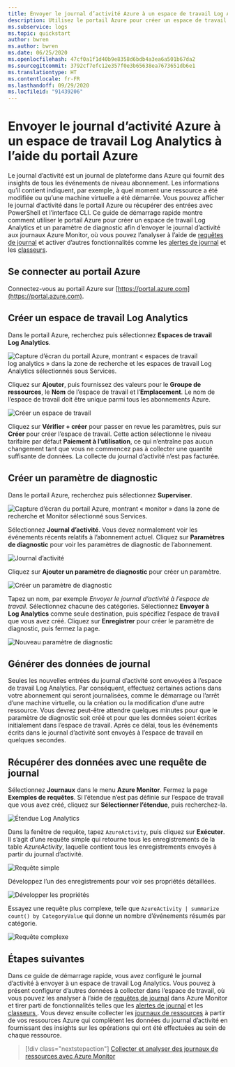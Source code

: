 ```yaml
---
title: Envoyer le journal d’activité Azure à un espace de travail Log Analytics à l’aide du portail Azure
description: Utilisez le portail Azure pour créer un espace de travail Log Analytics et un paramètre de diagnostic afin d’envoyer le journal d’activité aux journaux Azure Monitor.
ms.subservice: logs
ms.topic: quickstart
author: bwren
ms.author: bwren
ms.date: 06/25/2020
ms.openlocfilehash: 47cf0a1f1d40b9e8358d6bdb4a3ea6a501b67da2
ms.sourcegitcommit: 3792cf7efc12e357f0e3b65638ea7673651db6e1
ms.translationtype: HT
ms.contentlocale: fr-FR
ms.lasthandoff: 09/29/2020
ms.locfileid: "91439206"
---
```

# <a name="send-azure-activity-log-to-log-analytics-workspace-using-azure-portal"></a>Envoyer le journal d’activité Azure à un espace de travail Log Analytics à l’aide du portail Azure
Le journal d’activité est un journal de plateforme dans Azure qui fournit des insights de tous les événements de niveau abonnement. Les informations qu’il contient indiquent, par exemple, à quel moment une ressource a été modifiée ou qu’une machine virtuelle a été démarrée. Vous pouvez afficher le journal d’activité dans le portail Azure ou récupérer des entrées avec PowerShell et l’interface CLI. Ce guide de démarrage rapide montre comment utiliser le portail Azure pour créer un espace de travail Log Analytics et un paramètre de diagnostic afin d’envoyer le journal d’activité aux journaux Azure Monitor, où vous pouvez l’analyser à l’aide de [requêtes de journal](../log-query/log-query-overview.md) et activer d’autres fonctionnalités comme les [alertes de journal](../platform/alerts-log-query.md) et les [classeurs](../platform/workbooks-overview.md). 

## <a name="sign-in-to-azure-portal"></a>Se connecter au portail Azure
Connectez-vous au portail Azure sur [https://portal.azure.com](https://portal.azure.com). 



## <a name="create-a-log-analytics-workspace"></a>Créer un espace de travail Log Analytics
Dans le portail Azure, recherchez puis sélectionnez **Espaces de travail Log Analytics**. 

![Capture d’écran du portail Azure, montrant « espaces de travail log analytics » dans la zone de recherche et les espaces de travail Log Analytics sélectionnés sous Services.](media/quick-create-workspace/azure-portal-01.png)
  
Cliquez sur **Ajouter**, puis fournissez des valeurs pour le **Groupe de ressources**, le **Nom** de l’espace de travail et l’**Emplacement**. Le nom de l’espace de travail doit être unique parmi tous les abonnements Azure.

![Créer un espace de travail](media/quick-collect-activity-log/create-workspace.png)

Cliquez sur **Vérifier + créer** pour passer en revue les paramètres, puis sur **Créer** pour créer l’espace de travail. Cette action sélectionne le niveau tarifaire par défaut **Paiement à l’utilisation**, ce qui n’entraîne pas aucun changement tant que vous ne commencez pas à collecter une quantité suffisante de données. La collecte du journal d’activité n’est pas facturée.


## <a name="create-diagnostic-setting"></a>Créer un paramètre de diagnostic
Dans le portail Azure, recherchez puis sélectionnez **Superviser**. 

![Capture d’écran du portail Azure, montrant « monitor » dans la zone de recherche et Monitor sélectionné sous Services.](media/quick-collect-activity-log/azure-portal-monitor.png)

Sélectionnez **Journal d’activité**. Vous devez normalement voir les événements récents relatifs à l’abonnement actuel. Cliquez sur **Paramètres de diagnostic** pour voir les paramètres de diagnostic de l’abonnement.

![Journal d’activité](media/quick-collect-activity-log/activity-log.png)

Cliquez sur **Ajouter un paramètre de diagnostic** pour créer un paramètre. 

![Créer un paramètre de diagnostic](media/quick-collect-activity-log/create-diagnostic-setting.png)

Tapez un nom, par exemple *Envoyer le journal d’activité à l’espace de travail*. Sélectionnez chacune des catégories. Sélectionnez **Envoyer à Log Analytics** comme seule destination, puis spécifiez l’espace de travail que vous avez créé. Cliquez sur **Enregistrer** pour créer le paramètre de diagnostic, puis fermez la page.

![Nouveau paramètre de diagnostic](media/quick-collect-activity-log/new-diagnostic-setting.png)

## <a name="generate-log-data"></a>Générer des données de journal
Seules les nouvelles entrées du journal d’activité sont envoyées à l’espace de travail Log Analytics. Par conséquent, effectuez certaines actions dans votre abonnement qui seront journalisées, comme le démarrage ou l’arrêt d’une machine virtuelle, ou la création ou la modification d’une autre ressource. Vous devrez peut-être attendre quelques minutes pour que le paramètre de diagnostic soit créé et pour que les données soient écrites initialement dans l’espace de travail. Après ce délai, tous les événements écrits dans le journal d’activité sont envoyés à l’espace de travail en quelques secondes.

## <a name="retrieve-data-with-a-log-query"></a>Récupérer des données avec une requête de journal

Sélectionnez **Journaux** dans le menu **Azure Monitor**. Fermez la page **Exemples de requêtes**. Si l’étendue n’est pas définie sur l’espace de travail que vous avez créé, cliquez sur **Sélectionner l’étendue**, puis recherchez-la.

![Étendue Log Analytics](media/quick-collect-activity-log/log-analytics-scope.png)

Dans la fenêtre de requête, tapez `AzureActivity`, puis cliquez sur **Exécuter**. Il s’agit d’une requête simple qui retourne tous les enregistrements de la table *AzureActivity*, laquelle contient tous les enregistrements envoyés à partir du journal d’activité.

![Requête simple](media/quick-collect-activity-log/query-01.png)

Développez l’un des enregistrements pour voir ses propriétés détaillées.

![Développer les propriétés](media/quick-collect-activity-log/expand-properties.png)

Essayez une requête plus complexe, telle que `AzureActivity | summarize count() by CategoryValue` qui donne un nombre d’événements résumés par catégorie.

![Requête complexe](media/quick-collect-activity-log/query-02.png)


## <a name="next-steps"></a>Étapes suivantes
Dans ce guide de démarrage rapide, vous avez configuré le journal d’activité à envoyer à un espace de travail Log Analytics. Vous pouvez à présent configurer d’autres données à collecter dans l’espace de travail, où vous pouvez les analyser à l’aide de [requêtes de journal](../log-query/log-query-overview.md) dans Azure Monitor et tirer parti de fonctionnalités telles que les [alertes de journal](../platform/alerts-log-query.md) et les [classeurs ](../platform/workbooks-overview.md). Vous devez ensuite collecter les [journaux de ressources](../platform/resource-logs.md) à partir de vos ressources Azure qui complètent les données du journal d’activité en fournissant des insights sur les opérations qui ont été effectuées au sein de chaque ressource.


> [!div class="nextstepaction"]
> [Collecter et analyser des journaux de ressources avec Azure Monitor](tutorial-resource-logs.md)
